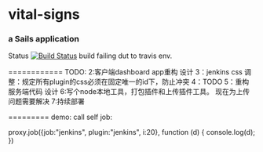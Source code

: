 # vital-signs
### a Sails application
Status [![Build Status](https://travis-ci.org/greengerong/vital-signs.png?branch=master)](https://travis-ci.org/greengerong/vital-signs)
build failing dut to travis env.

============
TODO:
2:客户端dashboard app重构 设计
3：jenkins css 调整：规定所有plugin的css必须在固定唯一的id下，防止冲突
4：TODO
5：重构服务端代码 设计
6:写个node本地工具，打包插件和上传插件工具。 现在为上传问题需要解决
7:持续部署


=========
demo:
call self job:

 proxy.job({job:"jenkins", plugin:"jenkins", i:20}, function (d) {
        console.log(d);
    })
